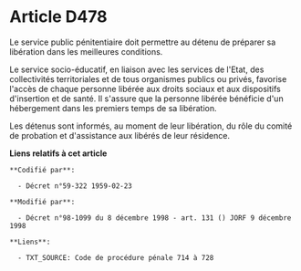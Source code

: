 # Article D478

Le service public pénitentiaire doit permettre au détenu de préparer sa libération dans les meilleures conditions.

Le service socio-éducatif, en liaison avec les services de l'Etat, des collectivités territoriales et de tous organismes
publics ou privés, favorise l'accès de chaque personne libérée aux droits sociaux et aux dispositifs d'insertion et de santé.
Il s'assure que la personne libérée bénéficie d'un hébergement dans les premiers temps de sa libération.

Les détenus sont informés, au moment de leur libération, du rôle du comité de probation et d'assistance aux libérés de leur
résidence.

**Liens relatifs à cet article**

	**Codifié par**:

	  - Décret n°59-322 1959-02-23

	**Modifié par**:

	  - Décret n°98-1099 du 8 décembre 1998 - art. 131 () JORF 9 décembre 1998

	**Liens**:

	  - TXT_SOURCE: Code de procédure pénale 714 à 728
